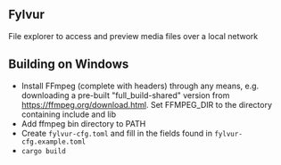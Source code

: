 ## Fylvur

File explorer to access and preview media files over a local network

## Building on Windows

- Install FFmpeg (complete with headers) through any means, e.g. downloading a pre-built "full_build-shared" version from https://ffmpeg.org/download.html. Set FFMPEG_DIR to the directory containing include and lib
- Add ffmpeg bin directory to PATH
- Create `fylvur-cfg.toml` and fill in the fields found in `fylvur-cfg.example.toml`
- `cargo build`
